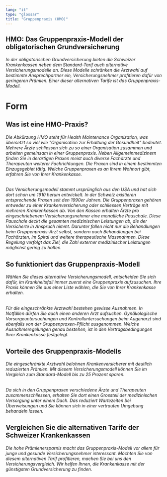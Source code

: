 ```yaml
---
lang: "it"
type: "glossar"
title: "Gruppenpraxis (HMO)"
---
```


## HMO: Das Gruppenpraxis-Modell der obligatorischen Grundversicherung

###### In der obligatorischen Grundversicherung bieten die Schweizer Krankenkassen neben dem Standard-Tarif auch alternative Versicherungsmodelle an. Diese Modelle schränken die Arztwahl auf bestimmte Ansprechpartner ein, Versicherungsnehmer profitieren dafür von geringeren Prämien. Einer dieser alternativen Tarife ist das Gruppenpraxis-Modell.

# Form

## Was ist eine HMO-Praxis?

###### Die Abkürzung HMO steht für Health Maintenance Organization, was übersetzt so viel wie "Organisation zur Erhaltung der Gesundheit" bedeutet. Mehrere Ärzte schliessen sich zu so einer Organisation zusammen und arbeiten gemeinsam in einer Gruppenpraxis. Neben Allgemeinmedizinern finden Sie in derartigen Praxen meist auch diverse Fachärzte und Therapeuten weiterer Fachrichtungen. Die Praxen sind in einem bestimmten Einzugsgebiet tätig. Welche Gruppenpraxen es an Ihrem Wohnort gibt, erfahren Sie von Ihrer Krankenkasse.

###### Das Versicherungsmodell stammt ursprünglich aus den USA und hat sich dort schon um 1910 herum entwickelt. In der Schweiz existieren entsprechende Praxen seit den 1990er Jahren. Die Gruppenpraxen gehören entweder zu einer Krankenversicherung oder schliessen Verträge mit mehreren Krankenkassen ab. Von den Kassen erhalten Ärzte pro eingeschriebenem Versicherungsnehmer eine monatliche Pauschale. Diese Pauschale deckt die gesamten medizinischen Leistungen ab, die der Versicherte in Anspruch nimmt. Darunter fallen nicht nur die Behandlungen beim Gruppenpraxis-Arzt selbst, sondern auch Behandlungen bei Fachärzten, im Spital und weitere therapeutische Massnahmen. Diese Regelung verfolgt das Ziel, die Zahl externer medizinischer Leistungen möglichst gering zu halten.

## So funktioniert das Gruppenpraxis-Modell

###### Wählen Sie dieses alternative Versicherungsmodell, entscheiden Sie sich dafür, im Krankheitsfall immer zuerst eine Gruppenpraxis aufzusuchen. Ihre Praxis können Sie aus einer Liste wählen, die Sie von Ihrer Krankenkasse erhalten.

###### Für die eingeschränkte Arztwahl bestehen gewisse Ausnahmen. In Notfällen dürfen Sie auch einen anderen Arzt aufsuchen. Gynäkologische Vorsorgeuntersuchungen und Kontrolluntersuchungen beim Augenarzt sind ebenfalls von der Gruppenpraxen-Pflicht ausgenommen. Welche Ausnahmeregelungen genau bestehen, ist in den Vertragsbedingungen Ihrer Krankenkasse festgelegt.

## Vorteile des Gruppenpraxis-Modells

###### Die eingeschränkte Arztwahl belohnen Krankenversicherer mit deutlich reduzierten Prämien. Mit diesem Versicherungsmodell können Sie im Vergleich zum Standard-Modell bis zu 25 Prozent sparen.

###### Da sich in den Gruppenpraxen verschiedene Ärzte und Therapeuten zusammenschliessen, erhalten Sie dort einen Grossteil der medizinischen Versorgung unter einem Dach. Das reduziert Wartezeiten bei Überweisungen und Sie können sich in einer vertrauten Umgebung behandeln lassen.

## Vergleichen Sie die alternativen Tarife der Schweizer Krankenkassen

###### Die hohe Prämienersparnis macht das Gruppenpraxis-Modell vor allem für junge und gesunde Versicherungsnehmer interessant. Möchten Sie von diesem alternativen Tarif profitieren, machen Sie bei uns den Versicherungsvergleich. Wir helfen Ihnen, die Krankenkasse mit der günstigsten Grundversicherung zu finden.
